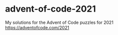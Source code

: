 # advent-of-code-2021
My solutions for the Advent of Code puzzles for 2021 https://adventofcode.com/2021
